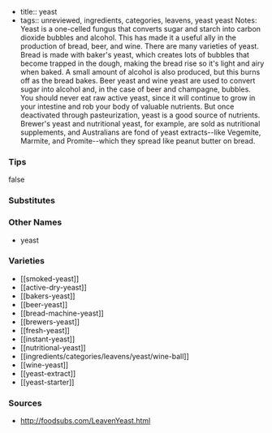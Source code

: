 - title:: yeast
- tags:: unreviewed, ingredients, categories, leavens, yeast
yeast Notes: Yeast is a one-celled fungus that converts sugar and starch into carbon dioxide bubbles and alcohol. This has made it a useful ally in the production of bread, beer, and wine. There are many varieties of yeast. Bread is made with baker's yeast, which creates lots of bubbles that become trapped in the dough, making the bread rise so it's light and airy when baked. A small amount of alcohol is also produced, but this burns off as the bread bakes. Beer yeast and wine yeast are used to convert sugar into alcohol and, in the case of beer and champagne, bubbles. You should never eat raw active yeast, since it will continue to grow in your intestine and rob your body of valuable nutrients. But once deactivated through pasteurization, yeast is a good source of nutrients. Brewer's yeast and nutritional yeast, for example, are sold as nutritional supplements, and Australians are fond of yeast extracts--like Vegemite, Marmite, and Promite--which they spread like peanut butter on bread.

### Tips
false

### Substitutes


### Other Names

* yeast

### Varieties

* [[smoked-yeast]]
* [[active-dry-yeast]]
* [[bakers-yeast]]
* [[beer-yeast]]
* [[bread-machine-yeast]]
* [[brewers-yeast]]
* [[fresh-yeast]]
* [[instant-yeast]]
* [[nutritional-yeast]]
* [[ingredients/categories/leavens/yeast/wine-ball]]
* [[wine-yeast]]
* [[yeast-extract]]
* [[yeast-starter]]

### Sources
* http://foodsubs.com/LeavenYeast.html
